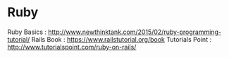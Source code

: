 # Ruby
Ruby Basics : http://www.newthinktank.com/2015/02/ruby-programming-tutorial/
Rails Book : https://www.railstutorial.org/book
Tutorials Point : http://www.tutorialspoint.com/ruby-on-rails/
